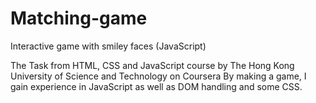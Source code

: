 # Matching-game
Interactive game with smiley faces (JavaScript)

The Task from HTML, CSS and JavaScript course
by The Hong Kong University of Science and Technology on Coursera
By making a game, I gain experience in JavaScript as well as DOM handling and some CSS.
